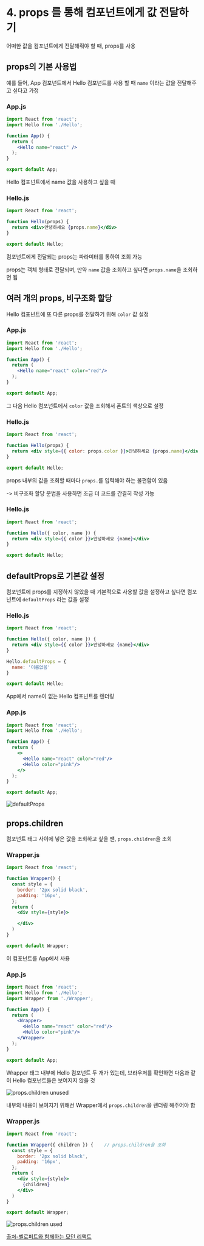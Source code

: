 # 4. props 를 통해 컴포넌트에게 값 전달하기

어떠한 값을 컴포넌트에게 전달해줘야 할 때, props를 사용

## props의 기본 사용법

예를 들어, App 컴포넌트에서 Hello 컴포넌트를 사용 할 때 `name` 이라는 값을 전달해주고 싶다고 가정

### App.js

```jsx
import React from 'react';
import Hello from './Hello';

function App() {
  return (
    <Hello name="react" />
  );
}

export default App;
```

Hello 컴포넌트에서 name 값을 사용하고 싶을 때

### Hello.js

```jsx
import React from 'react';

function Hello(props) {
  return <div>안녕하세요 {props.name}</div>
}

export default Hello;
```

컴포넌트에게 전달되는 props는 파라미터를 통하여 조회 가능

props는 객체 형태로 전달되며, 만약 `name` 값을 조회하고 싶다면 `props.name`을 조회하면 됨

## 여러 개의 props, 비구조화 할당

Hello 컴포넌트에 또 다른 props를 전달하기 위해 `color` 값 설정

### App.js

```jsx
import React from 'react';
import Hello from './Hello';

function App() {
  return (
    <Hello name="react" color="red"/>
  );
}

export default App;
```

그 다음 Hello 컴포넌트에서 `color` 값을 조회해서 폰트의 색상으로 설정

### Hello.js

```jsx
import React from 'react';

function Hello(props) {
  return <div style={{ color: props.color }}>안녕하세요 {props.name}</div>
}

export default Hello;
```

props 내부의 값을 조회할 때마다 `props.`를 입력해야 하는 불편함이 있음

-> 비구조화 할당 문법을 사용하면 조금 더 코드를 간결히 작성 가능

### Hello.js

```jsx
import React from 'react';

function Hello({ color, name }) {
  return <div style={{ color }}>안녕하세요 {name}</div>
}

export default Hello;
```

## defaultProps로 기본값 설정

컴포넌트에 props를 지정하지 않았을 때 기본적으로 사용할 값을 설정하고 싶다면 컴포넌트에 `defaultProps` 라는 값을 설정

### Hello.js

```jsx
import React from 'react';

function Hello({ color, name }) {
  return <div style={{ color }}>안녕하세요 {name}</div>
}

Hello.defaultProps = {
  name: '이름없음'
}

export default Hello;
```

App에서 name이 없는 Hello 컴포넌트를 렌더링

### App.js

```jsx
import React from 'react';
import Hello from './Hello';

function App() {
  return (
    <>
      <Hello name="react" color="red"/>
      <Hello color="pink"/>
    </>
  );
}

export default App;
```

![defaultProps](https://i.imgur.com/WXSoZyf.png)

## props.children

컴포넌트 태그 사이에 넣은 값을 조회하고 싶을 땐, `props.children`을 조회

### Wrapper.js

```jsx
import React from 'react';

function Wrapper() {
  const style = {
    border: '2px solid black',
    padding: '16px',
  };
  return (
    <div style={style}>

    </div>
  )
}

export default Wrapper;
```

이 컴포넌트를 App에서 사용

### App.js

```jsx
import React from 'react';
import Hello from './Hello';
import Wrapper from './Wrapper';

function App() {
  return (
    <Wrapper>
      <Hello name="react" color="red"/>
      <Hello color="pink"/>
    </Wrapper>
  );
}

export default App;
```

Wrapper 태그 내부에 Hello 컴포넌트 두 개가 있는데, 브라우저를 확인하면 다음과 같이 Hello 컴포넌트들은 보여지지 않을 것

![props.children unused](https://i.imgur.com/HO90Kwh.png)

내부의 내용이 보여지기 위해선 Wrapper에서 `props.children`을 렌더링 해주어야 함

### Wrapper.js

```jsx
import React from 'react';

function Wrapper({ children }) {    // props.children을 조회
  const style = {
    border: '2px solid black',
    padding: '16px',
  };
  return (
    <div style={style}>
      {children}
    </div>
  )
}

export default Wrapper;
```

![props.children used](https://i.imgur.com/WEe30dz.png)

[출처-벨로퍼트와 함께하는 모던 리액트](https://react.vlpt.us/)